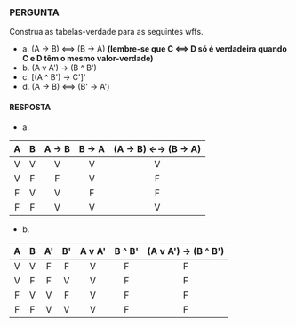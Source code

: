 ### PERGUNTA

Construa as tabelas-verdade para as seguintes wffs.

- a. (A → B) <==> (B → A) **(lembre-se que C <==> D só é verdadeira quando C e D têm o mesmo valor-verdade)**
- b. (A v A') → (B ^ B')
- c. [(A ^ B') → C']'
- d. (A → B) <==> (B' → A')

#### RESPOSTA

- a.

| A | B | A → B | B → A | (A → B) ←→ (B → A) |
|:-:|:-:|:-----:|:-----:|:------------------:|
| V | V |   V   |   V   |          V         |
| V | F |   F   |   V   |          F         |
| F | V |   V   |   F   |          F         |
| F | F |   V   |   V   |          V         |

- b.

| A | B | A' | B' | A v A' | B ^ B' | (A v A') → (B ^ B') |
|:-:|:-:|:--:|:--:|:------:|:------:|:-------------------:|
| V | V |  F |  F |    V   |    F   |          F          |
| V | F |  F |  V |    V   |    F   |          F          |
| F | V |  V |  F |    V   |    F   |          F          |
| F | F |  V |  V |    V   |    F   |          F          |
